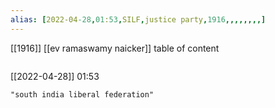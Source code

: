 ```yaml
---
alias: [2022-04-28,01:53,SILF,justice party,1916,,,,,,,,]
---
```

[[1916]] [[ev ramaswamy naicker]]
table of content
```toc
```

[[2022-04-28]] 01:53

```query
"south india liberal federation"
```